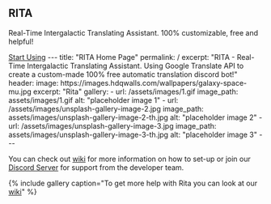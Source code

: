 <link rel="stylesheet" href="nicepage.css" media="screen">
<link rel="stylesheet" href="Page-1.css" media="screen">
    <script class="u-script" type="text/javascript" src="jquery-1.9.1.min.js" defer=""></script>
    <script class="u-script" type="text/javascript" src="nicepage.js" defer=""></script>
<div class="u-black u-menu-overlay u-opacity u-opacity-70"></div>
    <section class="u-align-left u-clearfix u-image u-shading u-section-1" src="https://www.10wallpaper.com/wallpaper/2560x1600/1703/Deep_space-2017_High_Quality_Wallpaper_2560x1600.jpg" data-image-width="2560" data-image-height="1600" id="sec-b813">
      <div class="u-clearfix u-sheet u-valign-middle u-sheet-1">
        <h1 class="u-text u-text-default u-title u-text-1">RITA</h1>
        <p class="u-large-text u-text u-text-default u-text-variant u-text-2">Real-Time Intergalactic Translating Assistant. 100% customizable, free and helpful!</p>
        <a href="quick-start-guide/" class="u-btn u-button-style u-white u-btn-1">Start Using</a>
          ---
title: "RITA Home Page"
permalink: /
excerpt: "RITA - Real-Time Intergalactic Translating Assistant.  Using Google Translate API to create a custom-made 100% free automatic translation discord bot!"
header:
  image: https://images.hdqwalls.com/wallpapers/galaxy-space-mu.jpg
  excerpt: "Rita"
gallery:
  - url: /assets/images/1.gif
    image_path: assets/images/1.gif
    alt: "placeholder image 1"
  - url: /assets/images/unsplash-gallery-image-2.jpg
    image_path: assets/images/unsplash-gallery-image-2-th.jpg
    alt: "placeholder image 2"
  - url: /assets/images/unsplash-gallery-image-3.jpg
    image_path: assets/images/unsplash-gallery-image-3-th.jpg
    alt: "placeholder image 3"
---

You can check out [wiki](/wiki/) for more information on how to set-up or join our [Discord Server](https://invite.gg/ritabot) for support from the developer team.

{% include gallery caption="To get more help with Rita you can look at our [wiki](https://ritabot.org/wiki/)" %}
